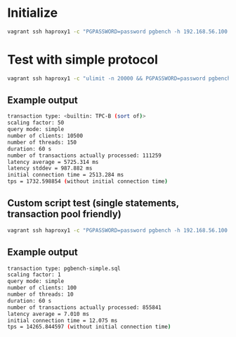# Initialize

```bash
vagrant ssh haproxy1 -c "PGPASSWORD=password pgbench -h 192.168.56.100 -p 5432 -U postgres -d haproxy -i -s 50"
```

# Test with simple protocol

```bash
vagrant ssh haproxy1 -c "ulimit -n 20000 && PGPASSWORD=password pgbench -h 192.168.56.100 -p 5432 -U postgres -d haproxy -c 10500 -j 150 -T 60 -M simple -P 10"
```

## Example output

```bash
transaction type: <builtin: TPC-B (sort of)>
scaling factor: 50
query mode: simple
number of clients: 10500
number of threads: 150
duration: 60 s
number of transactions actually processed: 111259
latency average = 5725.314 ms
latency stddev = 987.882 ms
initial connection time = 2513.284 ms
tps = 1732.598854 (without initial connection time)
```

## Custom script test (single statements, transaction pool friendly)

```bash
vagrant ssh haproxy1 -c "PGPASSWORD=password pgbench -h 192.168.56.100 -p 5432 -U postgres -d haproxy -c 100 -j 10 -T 60 -f /vagrant/tests/pgbench-simple.sql"
```

## Example output

```bash
transaction type: pgbench-simple.sql
scaling factor: 1
query mode: simple
number of clients: 100
number of threads: 10
duration: 60 s
number of transactions actually processed: 855841
latency average = 7.010 ms
initial connection time = 12.075 ms
tps = 14265.844597 (without initial connection time)
```
